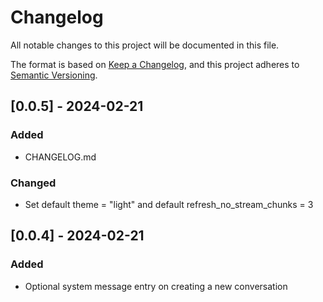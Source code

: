 # Changelog

All notable changes to this project will be documented in this file.

The format is based on [Keep a Changelog](https://keepachangelog.com/en/1.0.0/), and this project adheres to [Semantic Versioning](https://semver.org/).
<!-- 
## [Unreleased]

### Added

- New feature X
- New dependency Y

### Changed

- Improved performance of feature Z
- Updated dependency A to version B

### Fixed

- Fixed bug C
- Fixed compatibility issue with D

### Removed

- Removed deprecated feature E -->

## [0.0.5] - 2024-02-21

### Added
  
  - CHANGELOG.md

### Changed

- Set default theme = "light" and default refresh_no_stream_chunks = 3

## [0.0.4] - 2024-02-21

### Added

- Optional system message entry on creating a new conversation



